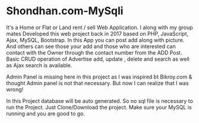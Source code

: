 # Shondhan.com-MySqli
It's a Home or Flat or Land rent / sell  Web Application. I along with my group mates Developed this web project back in 2017 based on  PHP, JavaScript, Ajax, MySQL, Bootstrap. In this App you can post add along with picture. And others can see those your add and those who are interested can contact with the Owner through the contact number from the ADD Post. Basic CRUD operation of Advertise add, update , delete and search as well as Ajax search is available.

Admin Panel is missing here in this project as I was inspired bt Bikroy.com & thought Admin panel is not that necessary. But now I can realize that I was wrong!

In this Project database will be auto generated. So no sql file is necessary to run the Project. Just Clone/Download the project. Make sure your MySQL is running and you are good to go.
